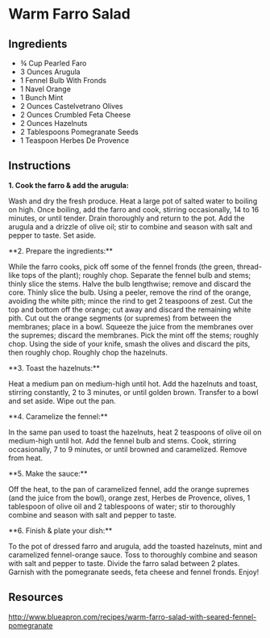 # Warm Farro Salad

## Ingredients
* ¾ Cup Pearled Faro
* 3 Ounces Arugula
* 1 Fennel Bulb With Fronds 
* 1 Navel Orange
* 1 Bunch Mint
* 2 Ounces Castelvetrano Olives
* 2 Ounces Crumbled Feta Cheese
* 2 Ounces Hazelnuts
* 2 Tablespoons Pomegranate Seeds
* 1 Teaspoon Herbes De Provence

## Instructions
**1. Cook the farro & add the arugula:**
<p>Wash and dry the fresh produce. Heat a large pot of salted water to boiling on high. Once boiling, add the farro and cook, stirring occasionally, 14 to 16 minutes, or until tender. Drain thoroughly and return to the pot. Add the arugula and a drizzle of olive oil; stir to combine and season with salt and pepper to taste. Set aside.<p />
**2. Prepare the ingredients:**
<p>While the farro cooks, pick off some of the fennel fronds (the green, thread-like tops of the plant); roughly chop. Separate the fennel bulb and stems; thinly slice the stems. Halve the bulb lengthwise; remove and discard the core. Thinly slice the bulb. Using a peeler, remove the rind of the orange, avoiding the white pith; mince the rind to get 2 teaspoons of zest. Cut the top and bottom off the orange; cut away and discard the remaining white pith. Cut out the orange segments (or supremes) from between the membranes; place in a bowl. Squeeze the juice from the membranes over the supremes; discard the membranes. Pick the mint off the stems; roughly chop. Using the side of your knife, smash the olives and discard the pits, then roughly chop. Roughly chop the hazelnuts.<p />
**3. Toast the hazelnuts:**
<p>Heat a medium pan on medium-high until hot. Add the hazelnuts and toast, stirring constantly, 2 to 3 minutes, or until golden brown. Transfer to a bowl and set aside. Wipe out the pan.<p />
**4. Caramelize the fennel:**
<p>In the same pan used to toast the hazelnuts, heat 2 teaspoons of olive oil on medium-high until hot. Add the fennel bulb and stems. Cook, stirring occasionally, 7 to 9 minutes, or until browned and caramelized. Remove from heat.<p />
**5. Make the sauce:**
<p>Off the heat, to the pan of caramelized fennel, add the orange supremes (and the juice from the bowl), orange zest, Herbes de Provence, olives, 1 tablespoon of olive oil and 2 tablespoons of water; stir to thoroughly combine and season with salt and pepper to taste.<p />
**6. Finish & plate your dish:**
<p>To the pot of dressed farro and arugula, add the toasted hazelnuts, mint and caramelized fennel-orange sauce. Toss to thoroughly combine and season with salt and pepper to taste. Divide the farro salad between 2 plates. Garnish with the pomegranate seeds, feta cheese and fennel fronds. Enjoy!<p />

## Resources
http://www.blueapron.com/recipes/warm-farro-salad-with-seared-fennel-pomegranate
